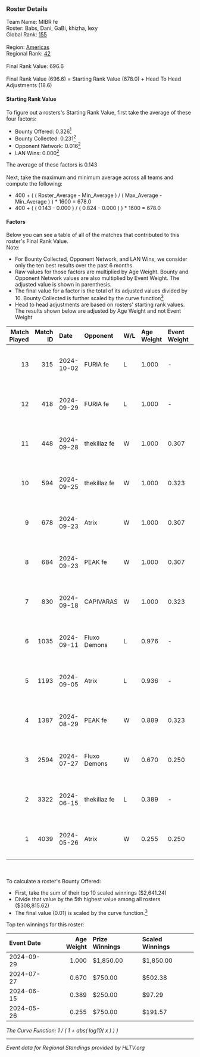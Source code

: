### Roster Details<br />
Team Name: MIBR fe<br />
Roster: Babs, Dani, GaBi, khizha, lexy<br />
Global Rank: [155](../../standings_global_2024_10_15.md)<br />
<br />
Region: [Americas]( ../../standings_americas_2024_10_15.md)<br />
Regional Rank: [42]( ../../standings_americas_2024_10_15.md)<br />
<br />
Final Rank Value:  696.6<br />
<br />
Final Rank Value (696.6) = Starting Rank Value (678.0) + Head To Head Adjustments (18.6)<br />

#### Starting Rank Value<br />
To figure out a rosters's Starting Rank Value, first take the average of these four factors:<br />
- Bounty Offered: 0.326[<sup>1</sup>](#table2)
- Bounty Collected: 0.231[<sup>2</sup>](#table1)
- Opponent Network: 0.016[<sup>2</sup>](#table1)
- LAN Wins: 0.000[<sup>2</sup>](#table1)

The average of these factors is 0.143<br />
<br />
Next, take the maximum and minimum average across all teams and compute the following:<br />
- 400 + ( ( Roster_Average - Min_Average ) / ( Max_Average - Min_Average ) ) * 1600 = 678.0
- 400 + ( ( 0.143 - 0.000 ) / ( 0.824 - 0.000 ) ) * 1600 = 678.0


#### Factors<br />
Below you can see a table of all of the matches that contributed to this roster's Final Rank Value.<br />
Note:<br />

- For Bounty Collected, Opponent Network, and LAN Wins, we consider only the ten best results over the past 6 months.
- Raw values for those factors are multiplied by Age Weight. Bounty and Opponent Network values are also multiplied by Event Weight. The adjusted value is shown in parenthesis.
- The final value for a factor is the total of its adjusted values divided by 10. Bounty Collected is further scaled by the curve function[<sup>3</sup>](#curveFunction)
- Head to head adjustments are based on rosters' starting rank values. The results shown below are adjusted by Age Weight and not Event Weight
<span id="table1"></span><br />


| Match Played | Match ID | Date       | Opponent     | W/L | Age Weight | Event Weight | Bounty Collected | Opponent Network | LAN Wins  | H2H Adj. | Roster                             |
| -: | -: | :- | :- | :- | :- | :- | :- | :- | :- | -: | :- |
|           13 |      315 | 2024-10-02 | FURIA fe     | L   | 1.000      | -            | -                | -                | -         |    -9.36 | Babs, Dani, GaBi, khizha, lexy     |
|           12 |      418 | 2024-09-29 | FURIA fe     | L   | 1.000      | -            | -                | -                | -         |   -10.09 | Babs, Dani, GaBi, khizha, REGIANE  |
|           11 |      448 | 2024-09-28 | thekillaz fe | W   | 1.000      | 0.307        | 0.001 (0.000)    | 0.114 (0.035)    | 0 (0.000) |    11.49 | Babs, Dani, GaBi, khizha, REGIANE  |
|           10 |      594 | 2024-09-25 | thekillaz fe | W   | 1.000      | 0.323        | 0.001 (0.000)    | 0.114 (0.037)    | 0 (0.000) |    11.84 | Babs, Dani, GaBi, khizha, REGIANE  |
|            9 |      678 | 2024-09-23 | Atrix        | W   | 1.000      | 0.307        | 0.000 (0.000)    | 0.129 (0.040)    | 0 (0.000) |    13.94 | Babs, Dani, GaBi, khizha, REGIANE  |
|            8 |      684 | 2024-09-23 | PEAK fe      | W   | 1.000      | 0.307        | 0.001 (0.000)    | 0.000 (0.000)    | 0 (0.000) |     7.71 | Babs, Dani, GaBi, khizha, REGIANE  |
|            7 |      830 | 2024-09-18 | CAPIVARAS    | W   | 1.000      | 0.323        | 0.000 (0.000)    | 0.000 (0.000)    | 0 (0.000) |     5.25 | Babs, Dani, GaBi, khizha, REGIANE  |
|            6 |     1035 | 2024-09-11 | Fluxo Demons | L   | 0.976      | -            | -                | -                | -         |   -11.70 | Babs, Dani, GaBi, khizha, REGIANE  |
|            5 |     1193 | 2024-09-05 | Atrix        | L   | 0.936      | -            | -                | -                | -         |   -16.61 | Babs, Dani, GaBi, khizha, REGIANE  |
|            4 |     1387 | 2024-08-29 | PEAK fe      | W   | 0.889      | 0.323        | 0.001 (0.000)    | 0.000 (0.000)    | 0 (0.000) |     7.40 | Babs, Dani, GaBi, khizha, REGIANE  |
|            3 |     2594 | 2024-07-27 | Fluxo Demons | W   | 0.670      | 0.250        | 0.021 (0.004)    | 0.215 (0.036)    | 0 (0.000) |    12.27 | Babs, Dani, ferzy, khizha, REGIANE |
|            2 |     3322 | 2024-06-15 | thekillaz fe | L   | 0.389      | -            | -                | -                | -         |    -7.08 | Babs, Dani, ferzy, khizha, REGIANE |
|            1 |     4039 | 2024-05-26 | Atrix        | W   | 0.255      | 0.250        | 0.000 (0.000)    | 0.129 (0.008)    | 0 (0.000) |     3.49 | Babs, Dani, ferzy, khizha, REGIANE |

<br />
<span id="table2"></span><br />
To calculate a roster's Bounty Offered:<br />

- First, take the sum of their top 10 scaled winnings ($2,641.24)
- Divide that value by the 5th highest value among all rosters ($308,815.62)
- The final value (0.01) is scaled by the curve function.[<sup>3</sup>](#curveFunction)

Top ten winnings for this roster:<br />

| Event Date | Age Weight | Prize Winnings | Scaled Winnings |
| :- | -: | :- | :- |
| 2024-09-29 |      1.000 | $1,850.00      | $1,850.00       |
| 2024-07-27 |      0.670 | $750.00        | $502.38         |
| 2024-06-15 |      0.389 | $250.00        | $97.29          |
| 2024-05-26 |      0.255 | $750.00        | $191.57         |


<span id="curveFunction"></span>_The Curve Function: 1 / ( 1 + abs( log10( x ) ) )_<br />

---
_Event data for Regional Standings provided by HLTV.org_<br />
